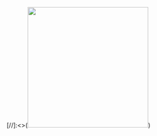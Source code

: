 [//]:<>(<img src="https://github.com/Winterssssss/Winterssssss/blob/main/circle-cropped.png?raw=true" height=275>)

